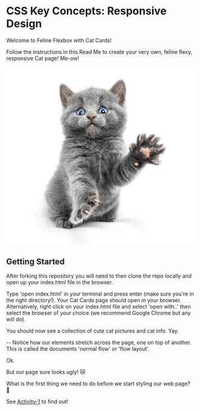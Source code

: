 # CSS Key Concepts: Responsive Design 

Welcome to Feline Flexbox with Cat Cards!

Follow the instructions in this Read Me to create your very own, feline flexy, responsive Cat page! Me-ow!

![Clawy cat](./clawy.jpeg)

## Getting Started

After forking this repository you will need to then clone the repo locally and open up your index.html file in the browser.

Type 'open index.html' in your terminal and press enter (make sure you're in the right directory!). Your Cat Cards page should open in your browser. Alternatively, right click on your index.html file and select 'open with..' then select the browser of your choice (we recommend Google Chrome but any will do).

You should now see a collection of cute cat pictures and cat info. Yay.

-- Notice how our elements stretch across the page, one on top of another. This is called the documents 'normal flow' or 'flow layout'. 

Ok. 

But our page sure looks ugly! 😿

What is the first thing we need to do before we start styling our web page? 🤔

See [Activity-1](./activities/activity-1.md) to find out!
